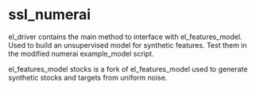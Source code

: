 # ssl_numerai
el_driver contains the main method to interface with el_features_model. Used to build an unsupervised model for synthetic features. Test them in the modified numerai example_model script. 

el_features_model stocks is a fork of el_features_model used to generate synthetic stocks and targets from uniform noise.
